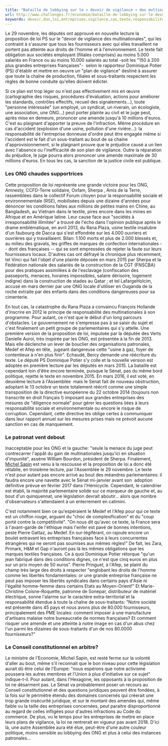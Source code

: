```yaml
---
title: "Bataille de lobbying sur le « devoir de vigilance » des multinationales"
url: http://www.challenges.fr/economie/bataille-de-lobbying-sur-le-devoir-de-vigilance-des-multinationales_440825
keywords: devoir,dun,loi,entreprises,vigilance,cas,texte,responsabilité,lobbying,multinationales,proposition,françaises,ong,bataille
---
```

Le 29 novembre, les députés ont approuvé en nouvelle lecture la proposition de loi PS sur le \"devoir de vigilance des multinationales\", qui les contraint à s\'assurer que tous les fournisseurs avec qui elles travaillent ne portent pas atteinte aux droits de l\'homme et à l\'environnement. Le texte fait obligation aux sociétés employant (filiales comprises) au moins 5.000 salariés en France ou au moins 10.000 salariés au total -soit les \"150 à 200 plus grandes entreprises françaises\"-  selon le rapporteur Dominique Potier (PS) d\'établir et mettre en oeuvre un \"plan de vigilance\" destiné à assurer que toute la chaîne de production, filiales et sous-traitants respectent les règles de bonne conduite qu\'elles doivent édicter.

Si ce plan est trop léger ou n\'est pas effectivement mis en œuvre (cartographie des risques, procédures d\'évaluation, actions pour améliorer les standards, contrôles effectifs, recueil des signalements...), toute \"personne intéressée\" (un employé, un syndicat, un riverain, un écologiste, une association, une ONG...) peut porter plainte au civil et le juge peut, après mise en demeure, prononcer une amende jusqu\'à 10 millions d\'euros. C\'est au plaignant d\'apporter la preuve de l\'infraction. Même procédure en cas d\'accident (explosion d\'une usine, pollution d\'une rivière...): la responsabilité de l\'entreprise donneuse d\'ordre peut être engagée même si l\'accident est le fait d\'un sous-traitant au bout de sa chaine d\'approvisionnement, si le plaignant prouve que le préjudice causé a un lien avec l\'absence ou l\'inefficacité de son plan de vigilance. Outre la réparation du préjudice, le juge pourra alors prononcer une amende maximale de 30 millions d\'euros. En tous les cas, la sanction de la justice civile est publique.

### Les ONG chaudes supportrices

Cette proposition de loi représente une grande victoire pour les ONG, Amnesty, CCFD-Terre solidaire, Oxfam, Sherpa , Amis de la Terre, rassemblées dans le collectif Forum citoyen pour la responsabilité sociale et environnementale (RSE), mobilisées depuis une dizaine d\'années pour dénoncer les conditions faites aux millions de petites mains en Chine, au Bangladesh, au Vietnam dans le textile, pires encore dans les mines en Afrique et en Amérique latine. Leur cause face aux \"sociétés à irresponsabilité illimitée\" a trouvé de l\'écho dans l\'opinion publique après le drame emblématique, en avril 2013, du Rana Plaza, usine textile insalubre d\'un faubourg de Dacca qui s\'est effondrée sur les 4.000 ouvriers et ouvrières qui y travaillaient. Bilan: 1.100 morts et plus de 2.000 blessés et, au milieu des gravats, les griffes de marques de confection internationales -- dont des françaises -- qui se sont empressées de rejeter la faute sur leurs fournisseurs locaux. D\'autres cas ont défrayé la chronique plus récemment, tel Vinci qui fait l\'objet d\'une plainte déposée en mars 2015 par Sherpa et la Fédération nationale des salariés de la construction de la CGT (FNSCBA) pour des pratiques assimilées à de l\'esclavage (confiscation des passeports, menaces, horaires impossibles, salaire dérisoire, logement indigne) dans la construction de stades au Qatar ; et tel LafargeHolcim, accusé en mars dernier par une ONG locale d\'utiliser en Ouganda de la roche extraite par des enfants dans des conditions dangereuses pour sa cimenterie.

En tout cas, la catastrophe du Rana Plaza a convaincu François Hollande d\'inscrire en 2012 le principe de responsabilité des multinationales à son programme. Pour autant, ce n\'est que le début d\'un long parcours d\'obstacles. Le gouvernement ne s\'empresse pas à se saisir du sujet et c\'est finalement un petit groupe de parlementaires qui s\'y attelle. Une première version de la proposition de loi, impulsée par la députée des Verts Danielle Auroi, très inspirée par les ONG, est présentée à la fin de 2013. Mais elle déclenche un lever de bouclier des organisations patronales, Medef et Afep en tête,  jugeant dangereuse cette \"usine à gaz, foyer de contentieux à n\'en plus finir\". Echaudé, Bercy demande une réécriture du texte. Le député PS Dominique Potier s\'y colle et la nouvelle version est adoptée en première lecture par les députés en mars 2015. La bataille est cependant loin d\'être encore terminée, puisque le Sénat, pas du même bord politique, rejette le texte en novembre 2015. En mars 2016, il est voté, en deuxième lecture à l\'Assemblée  mais le Sénat fait de nouveau obstruction, adoptant le 13 octobre un texte totalement réécrit comme une simple transposition de la directive européenne du 22 octobre 2014 (toujours non transcrite en droit français !) imposant aux grandes entreprises des mesures de \"diligence normale\" pour gérer les questions liées à leurs responsabilité sociale et environnementale ou encore le risque de corruption. Cependant, cette directive les oblige certes à communiquer dans leur rapport annuel sur les mesures prises mais ne prévoit aucune sanction en cas de manquement.

### Le patronat vent debout

Inacceptable pour les ONG et la gauche: \"seule la menace du juge peut contrecarrer l\'appât du gain de multinationales jusqu\'ici en situation d\'impunité\", assène William Bourdon, président de Sherpa. Finalement, [Michel Sapin](https://www.challenges.fr/tag_personnalite/michel-sapin_2162/) est venu à la rescousse et la proposition de loi a donc été rétablie, en troisième lecture, par l\'Assemblée le 29 novembre. Le texte n\'est pour autant pas encore arrivé au bout des méandres parlementaires: il faudra encore une navette avec le Sénat mi-janvier avant son  adoption définitive prévue en février 2017 dans l\'Hémicycle. Cependant, le calendrier est établi, la majorité parlementaire solide sur ce marqueur de gauche et, au bout d\'un quinquennat, une législation devrait aboutir... alors que nombre d\'observateurs s\'attendaient à un enterrement en catimini.

C\'est notamment bien ce qu\'espéraient le Medef et l\'Afep pour qui ce texte est un chiffon rouge, arguant du \"choc de complexification\" et du \"coup porté contre la compétitivité\". \"On nous dit qu\'avec ce texte, la France sera à l\'avant-garde de l\'éthique mais l\'enfer est pavé de bonnes intentions, peste Pierre Gattaz, au Medef. En sur-légiférant, on rajoute encore un boulet entravant les entreprises françaises face à leurs concurrentes étrangères qui ne seront pas soumises aux mêmes règles!\" De fait, les Zara, Primark, H&M et Gap n\'auront pas là les mêmes obligations que les marques textiles françaises. Ce à quoi Dominique Potier rétorque \"qu\'un jean fabriqué dans des conditions dignes, ce n\'est que cinq euros en plus sur un prix moyen de 50 euros\". Pierre Pringuet, à l\'Afep, se plaint du champ très large des droits à respecter \"englobant les droits de l\'homme comme les libertés fondamentales: or une grande entreprise française ne peut pas imposer les libertés syndicales dans certains pays d\'Asie ni l\'égalité homme-femme dans certains Etats au Moyen-Orient!\" Et Marie-Christine Coisne-Roquette, patronne de Sonepar, distributeur de matériel électrique, sonne l\'alarme sur le caractère extra-territorial et la responsabilité étendue à toute la chaîne de sous-traitants: \"Notre société est présente dans 45 pays et nous avons plus de 80.000 fournisseurs, principalement des PME locales: comment imposer à une manufacture d\'artisans malaise notre bureaucratie de normes françaises? Et comment risquer une amende et une atteinte à notre image en cas d\'un abus chez l\'un parmi les dizaines de sous-traitants d\'un de nos 80.0000 fournisseurs?\"

### Le Conseil constitutionnel en arbitre?

Le ministre de l\'Economie, Michel Sapin, est resté ferme sur la volonté d\'aller au bout, même s\'il reconnait que le bon niveau pour cette législation aurait dû être celui de l\'Europe: \"nous espérons que notre activisme poussera les autres membres et l\'Union à plus d\'initiative sur ce sujet\" indique-t-il. Pour autant, dans l\'Hexagone, les opposants à la proposition de loi ne désarment pas. Le Sénat va probablement poser un recours au Conseil constitutionnel et des questions juridiques peuvent être fondées, à la fois sur le périmètre étendu des domaines concernés qui créerait une trop grande insécurité juridique, et sur le montant des amendes qui, même faible vu la taille des entreprises concernées, peut paraitre disproportionné au regard de celles infligées pour d\'autres infractions au Code du commerce. De plus, vu le temps pour les entreprises de mettre en place leurs plans de vigilance, la loi ne rentrerait en vigueur pas avant 2018. D\'ici là, une autre Assemblée aura été élue, peut-être d\'une autre couleur politique, moins sensible au lobbying des ONG et plus à celui des instances patronales...

